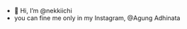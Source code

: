 - 👋 Hi, I’m @nekkiichi
- you can fine me only in my Instagram, @Agung Adhinata
<!---
nekkiichi/nekkiichi is a ✨ special ✨ repository because its `README.md` (this file) appears on your GitHub profile.
You can click the Preview link to take a look at your changes.
--->
